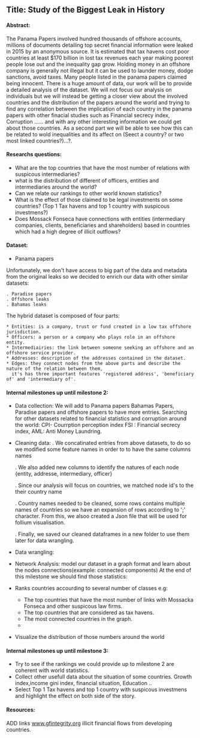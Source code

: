 ## Title: Study of the Biggest Leak in History
#### Abstract:

The Panama Papers involved hundred thousands of offshore accounts, millions of documents detailing top secret financial information were leaked in 2015 by an anonymous source. It is estimated that tax havens cost poor countries at least $170 billion in lost tax revenues each year making poorest people lose out and the inequality gap grow. Holding money in an offshore company is generally not illegal but it can be used to launder money, dodge sanctions, avoid taxes. Many people listed in the panama papers claimed being innocent. There is a huge amount of data, our work will be to provide a detailed analysis of the dataset. We will not focus our analysis on individuals but we will instead  be getting a closer view about the involved countries and the distribution of the papers  around the world and trying to find any correlation between the implication of each country in the panama papers with other finacial studies such as Financial secrecy index, Corruption ...... and with any other interesting information we could get about those countries. As a second part we will be able to see how this can be related to wold inequalities and its affect on (Seect a country? or two most linked countries?)...?.  

#### Researchs questions: 
- What are the top countries that have the most number of relations with suspicous intermediaries? 
- what is the distribution of different of officers, entities and intermediaries around the world?
- Can we relate our rankings to other world known statistics? 
- What is the effect of those claimed to be legal investments on some countries? (Top 1 Tax havens and top 1 country with suspicous investmens?)
- Does Mossack Fonseca have connections with entities (intermediary companies, clients, beneficiaries and shareholders) based in countries which had a high degree of illicit outflows?
#### Dataset:
- Panama papers

Unfortunately, we don't have access to big part of the data and metadata from the original leaks so we decided to enrich our data with other similar datasets:

    . Paradise papers
    . Offshore leaks
    . Bahamas leaks
    
The hybrid dataset is composed of four parts: 

    * Entities: is a company, trust or fund created in a low tax offshore jurisdiction.
    * Officers: a person or a company who plays role in an offshore entity.
    * Intermediairies: the link between someone seeking an offshore and an offshore service provider.
    * Addresses: description of the addresses contained in the dataset.
    * Edges: they connect nodes from the above parts and describe the nature of the relation between them, 
      it's has three important features 'registered address', 'beneficiary of' and 'intermediary of'.
     
#### Internal milestones up until milestone 2:
- Data collection:
    We will add to Panama papers Bahamas Papers, Paradise papers and offshore papers to have more entries.                         Searching for other datasets related to financial statistics and corruption around the world: CPI- Courrption perception index
    FSI : Financial secrecy index, AML: Anti Money Laundring. 
- Cleaning data: 
    . We concatinated entries from above datasets, to do so we modified some feature names in order to to have the same
      columns names 
      
    . We also added new columns to identify the natures of each node {entity, addresse, intermediary, officer}
    
    . Since our analysis will focus on countries, we matched node id's to the their country name 
    
    . Country names needed to be cleaned, some rows contains multiple names of countries so we have an expansion of rows
      according to ';' character. From this, we alsoo created a Json file that will be used for follium visualisation.
      
    . Finally, we saved our cleaned dataframes in a new folder to use them later for data wrangling.
    
- Data wrangling: 
- Network Analysis: 
  model our dataset in a graph format and learn about the nodes connections(example: connected components) 
At the end of this milestone we should find those statistics:
- Ranks countries accourding to several number of classes e.g:
  - The top countries that have the most number of links with Mossacka Fonseca and other suspicous law firms.
  - The top countries that are considered as tax havens.
  - The most connected countries in the graph.
  -
- Visualize the distribution of those numbers around the world 
#### Internal milestones up until milestone 3:

- Try to see if the rankings we could provide up to milestone 2 are coherent with world statistics.
- Collect other usefull data about the situation of some countries. Growth index,income gini index, financial situation, Education ..
- Select Top 1 Tax havens and top 1 country with suspicous investmens and highlight the effect on both side of the story.

#### Resources:
ADD links
www.gfintegrity.org illicit financial flows from developing countries.
